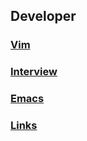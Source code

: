 ## Developer

### [Vim](./Vim.html)

### [Interview](./Interview.html)

### [Emacs](./Emacs.html)

### [Links](./Links.html)

